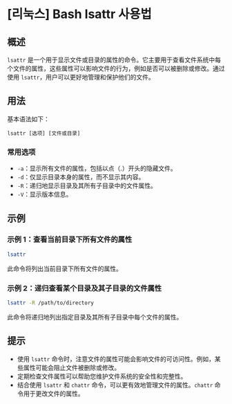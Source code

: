 # [리눅스] Bash lsattr 사용법

## 概述
`lsattr` 是一个用于显示文件或目录的属性的命令。它主要用于查看文件系统中每个文件的属性，这些属性可以影响文件的行为，例如是否可以被删除或修改。通过使用 `lsattr`，用户可以更好地管理和保护他们的文件。

## 用法
基本语法如下：
```
lsattr [选项] [文件或目录]
```

### 常用选项
- `-a`：显示所有文件的属性，包括以点（.）开头的隐藏文件。
- `-d`：仅显示目录本身的属性，而不显示其内容。
- `-R`：递归地显示目录及其所有子目录中的文件属性。
- `-V`：显示版本信息。

## 示例
### 示例 1：查看当前目录下所有文件的属性
```bash
lsattr
```
此命令将列出当前目录下所有文件的属性。

### 示例 2：递归查看某个目录及其子目录的文件属性
```bash
lsattr -R /path/to/directory
```
此命令将递归地列出指定目录及其所有子目录中每个文件的属性。

## 提示
- 使用 `lsattr` 命令时，注意文件的属性可能会影响文件的可访问性。例如，某些属性可能会阻止文件被删除或修改。
- 定期检查文件属性可以帮助您维护文件系统的安全性和完整性。
- 结合使用 `lsattr` 和 `chattr` 命令，可以更有效地管理文件的属性。`chattr` 命令用于更改文件的属性。